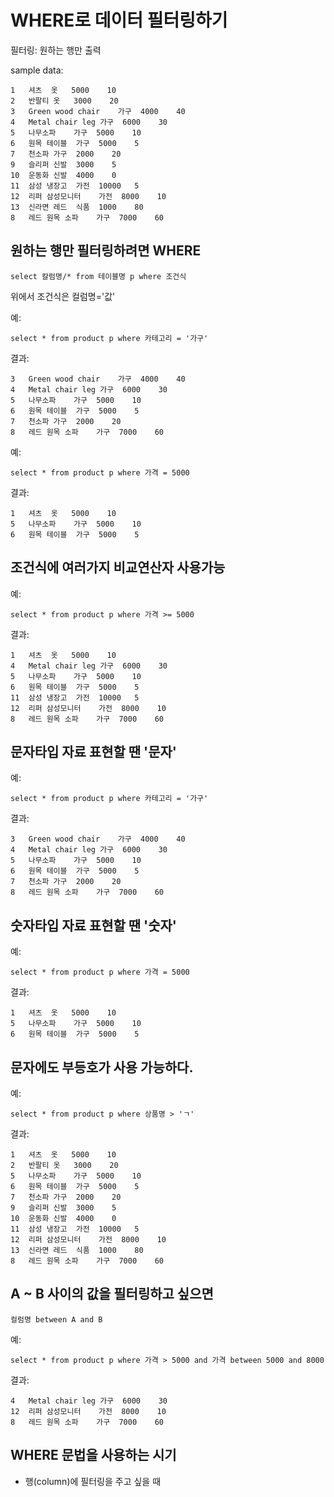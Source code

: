# WHERE로 데이터 필터링하기

필터링: 원하는 행만 출력

sample data:

```
1	셔츠	옷	5000	10
2	반팔티	옷	3000	20
3	Green wood chair	가구	4000	40
4	Metal chair leg	가구	6000	30
5	나무소파	가구	5000	10
6	원목 테이블	가구	5000	5
7	천소파	가구	2000	20
9	슬리퍼	신발	3000	5
10	운동화	신발	4000	0
11	삼성 냉장고	가전	10000	5
12	리퍼 삼성모니터	가전	8000	10
13	신라면 레드	식품	1000	80
8	레드 원목 소파	가구	7000	60
```

## 원하는 행만 필터링하려면 WHERE

```
select 칼럼명/* from 테이블명 p where 조건식
```

위에서 조건식은
컬럼명='값'

예:

```
select * from product p where 카테고리 = '가구'
```

결과:

```
3	Green wood chair	가구	4000	40
4	Metal chair leg	가구	6000	30
5	나무소파	가구	5000	10
6	원목 테이블	가구	5000	5
7	천소파	가구	2000	20
8	레드 원목 소파	가구	7000	60
```

예:

```
select * from product p where 가격 = 5000
```

결과:

```
1	셔츠	옷	5000	10
5	나무소파	가구	5000	10
6	원목 테이블	가구	5000	5
```

## 조건식에 여러가지 비교연산자 사용가능

예:

```
select * from product p where 가격 >= 5000
```

결과:

```
1	셔츠	옷	5000	10
4	Metal chair leg	가구	6000	30
5	나무소파	가구	5000	10
6	원목 테이블	가구	5000	5
11	삼성 냉장고	가전	10000	5
12	리퍼 삼성모니터	가전	8000	10
8	레드 원목 소파	가구	7000	60
```

## 문자타입 자료 표현할 땐 '문자'

예:

```
select * from product p where 카테고리 = '가구'
```

결과:

```
3	Green wood chair	가구	4000	40
4	Metal chair leg	가구	6000	30
5	나무소파	가구	5000	10
6	원목 테이블	가구	5000	5
7	천소파	가구	2000	20
8	레드 원목 소파	가구	7000	60
```

## 숫자타입 자료 표현할 땐 '숫자'

예:

```
select * from product p where 가격 = 5000
```

결과:

```
1	셔츠	옷	5000	10
5	나무소파	가구	5000	10
6	원목 테이블	가구	5000	5
```

## 문자에도 부등호가 사용 가능하다.

예:

```
select * from product p where 상품명 > 'ㄱ'
```

결과:

```
1	셔츠	옷	5000	10
2	반팔티	옷	3000	20
5	나무소파	가구	5000	10
6	원목 테이블	가구	5000	5
7	천소파	가구	2000	20
9	슬리퍼	신발	3000	5
10	운동화	신발	4000	0
11	삼성 냉장고	가전	10000	5
12	리퍼 삼성모니터	가전	8000	10
13	신라면 레드	식품	1000	80
8	레드 원목 소파	가구	7000	60
```

## A ~ B 사이의 값을 필터링하고 싶으면

```
컬럼명 between A and B
```

예:

```
select * from product p where 가격 > 5000 and 가격 between 5000 and 8000
```

결과:

```
4	Metal chair leg	가구	6000	30
12	리퍼 삼성모니터	가전	8000	10
8	레드 원목 소파	가구	7000	60
```

## WHERE 문법을 사용하는 시기

- 행(column)에 필터링을 주고 싶을 때
